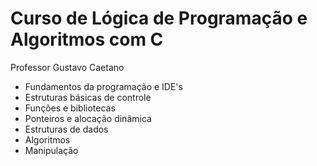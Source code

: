 # Curso de Lógica de Programação e Algoritmos com C

Professor Gustavo Caetano

- Fundamentos da programação e IDE's
- Estruturas básicas de controle
- Funções e bibliotecas
- Ponteiros e alocação dinâmica
- Estruturas de dados
- Algoritmos
- Manipulação